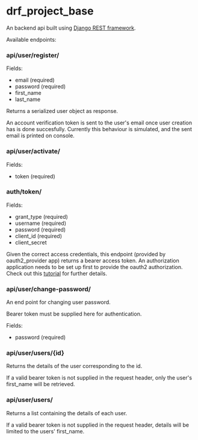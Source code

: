 # drf_project_base
An backend api built using [Django REST framework](https://www.django-rest-framework.org/).

Available endpoints:
### api/user/register/
Fields:
- email (required)
- password (required)
- first_name
- last_name

Returns a serialized user object as response.

An account verification token is sent to the user's email once user creation has is done succesfully.
Currently this behaviour is simulated, and the sent email is printed on console. 


### api/user/activate/
Fields:
- token (required)

### auth/token/

Fields:
- grant_type (required)
- username (required)
- password (required)
- client_id (required)
- client_secret

Given the correct access credentials, this endpoint (provided by oauth2_provider app) returns a bearer access token. An authorization application needs to be set up first to provide the oauth2 authorization. Check out this [tutorial](https://django-oauth-toolkit.readthedocs.io/en/latest/rest-framework/getting_started.html) for further details.

### api/user/change-password/

An end point for changing user password.

Bearer token must be supplied here for authentication.

Fields:
- password (required)

### api/user/users/{id}

Returns the details of the user corresponding to the id.

If a valid bearer token is not supplied in the request header, only the user's first_name will be retrieved.

### api/user/users/

Returns a list containing the details of each user.

If a valid bearer token is not supplied in the request header, details will be limited to the users' first_name.
